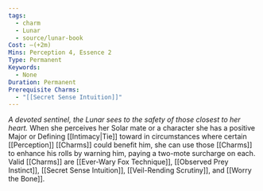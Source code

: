 ```yaml
---
tags:
  - charm
  - Lunar
  - source/lunar-book
Cost: —(+2m)
Mins: Perception 4, Essence 2
Type: Permanent
Keywords:
  - None
Duration: Permanent
Prerequisite Charms:
  - "[[Secret Sense Intuition]]"
---
```

*A devoted sentinel, the Lunar sees to the safety of those closest to her heart.*
When she perceives her Solar mate or a character she has a positive Major or Defining [[Intimacy|Tie]] toward in circumstances where certain [[Perception]] [[Charms]] could benefit him, she can use those [[Charms]] to enhance his rolls by warning him, paying a two-mote surcharge on each. Valid [[Charms]] are [[Ever-Wary Fox Technique]], [[Observed Prey Instinct]], [[Secret Sense Intuition]], [[Veil-Rending Scrutiny]], and [[Worry the Bone]].